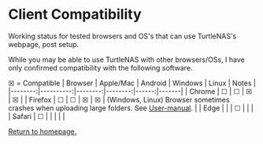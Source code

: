 # Client Compatibility

Working status for tested browsers and OS's that can use TurtleNAS's webpage, post setup.

While you may be able to use TurtleNAS with other browsers/OSs, I have only confirmed compatibility with the following software.

☒ = Compatible
| Browser | Apple/Mac | Android | Windows | Linux | Notes |
|--------:|----------:|--------:|--------:|------:|-------|
| Chrome  |     ☐     |    ☐    |    ☒    |   ☒   |
| Firefox |     ☐     |    ☐    |    ☒    |   ☒   |   (Windows, Linux) Browser sometimes crashes when uploading large folders. See [User-manual](https://github.com/allenc125789/TurtleNAS/blob/main/docs/user-manual.md#known-bugs).    |
| Edge    |           |         |    ☐    |       |       |
| Safari  |     ☐     |         |         |       |       |

[Return to homepage.](https://github.com/allenc125789/TurtleNAS/blob/main/README.md#overview)
